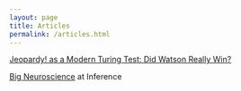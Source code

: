 ```yaml
---
layout: page
title: Articles
permalink: /articles.html
---
```

[Jeopardy! as a Modern Turing Test:  Did Watson Really Win?](http://www.thebestschools.org/magazine/watson-computer-plays-jeopardy/)

[Big Neuroscience](http://inference-review.com/article/big-neuroscience)
at Inference

